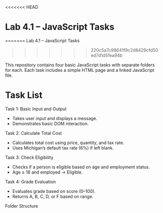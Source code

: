 <<<<<<< HEAD
# Lab 4.1 – JavaScript Tasks
=======
Lab 4.1 – JavaScript Tasks
>>>>>>> 220c5a7c98641f9c2d8429cfd50ed7d1d5fea94b

This repository contains four basic JavaScript tasks with separate folders for each. Each task includes a simple HTML page and a linked JavaScript file.

# Task List

 Task 1: Basic Input and Output
- Takes user input and displays a message.
- Demonstrates basic DOM interaction.

 Task 2: Calculate Total Cost
- Calculates total cost using price, quantity, and tax rate.
- Uses Michigan’s default tax rate (6%) if left blank.

 Task 3: Check Eligibility
- Checks if a person is eligible based on age and employment status.
- Age ≥ 18 and employed → Eligible.

 Task 4: Grade Evaluation
- Evaluates grade based on score (0–100).
- Returns A, B, C, D, or F based on range.

 Folder Structure

